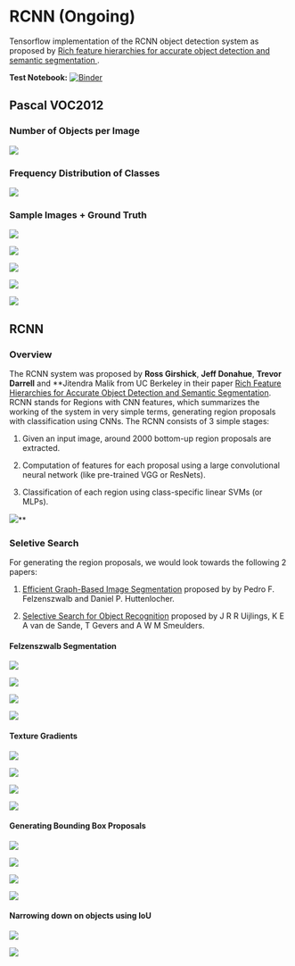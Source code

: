 # RCNN (Ongoing)

Tensorflow implementation of the RCNN object detection system as proposed by [Rich feature hierarchies for accurate object detection and semantic segmentation
](https://arxiv.org/abs/1311.2524).

**Test Notebook:** [![Binder](https://mybinder.org/badge_logo.svg)](https://mybinder.org/v2/gh/soumik12345/RCNN/master?filepath=notebooks%2FRCNN_Notebook.ipynb)

## Pascal VOC2012

### Number of Objects per Image

![](./assets/plot_0.png)

### Frequency Distribution of Classes

![](./assets/plot_1.png)

### Sample Images + Ground Truth

![](./assets/plot_2.png)

![](./assets/plot_3.png)

![](./assets/plot_4.png)

![](./assets/plot_5.png)

![](./assets/plot_6.png)

## RCNN

### Overview

The RCNN system was proposed by **Ross Girshick**, **Jeff Donahue**, **Trevor Darrell** and **Jitendra Malik from UC Berkeley in their paper [Rich Feature Hierarchies for Accurate Object Detection and Semantic Segmentation](https://arxiv.org/abs/1311.2524). RCNN stands for Regions with CNN features, which summarizes the working of the system in very simple terms, generating region proposals with classification using CNNs. The RCNN consists of 3 simple stages:

1. Given an input image, around 2000 bottom-up region proposals are extracted.

2. Computation of features for each proposal using a large convolutional neural network (like pre-trained VGG or ResNets).

3. Classification of each region using class-specific linear SVMs (or MLPs).

![](./assets/img_1.png)**

### Seletive Search

For generating the region proposals, we would look towards the following 2 papers:

1. [Efficient Graph-Based Image Segmentation](http://people.cs.uchicago.edu/~pff/papers/seg-ijcv.pdf) proposed by by Pedro F. Felzenszwalb and Daniel P. Huttenlocher.

2. [Selective Search for Object Recognition](http://www.huppelen.nl/publications/selectiveSearchDraft.pdf) proposed by J R R Uijlings, K E A van de Sande, T Gevers and A W M Smeulders.

#### Felzenszwalb Segmentation

![](./assets/plot_7.png)

![](./assets/plot_8.png)

![](./assets/plot_9.png)

![](./assets/plot_10.png)

#### Texture Gradients

![](./assets/plot_11.png)

![](./assets/plot_12.png)

![](./assets/plot_13.png)

![](./assets/plot_14.png)

#### Generating Bounding Box Proposals

![](./assets/plot_15.png)

![](./assets/plot_16.png)

![](./assets/plot_17.png)

![](./assets/plot_18.png)

#### Narrowing down on objects using IoU

![](./assets/plot_19.png)

![](./assets/plot_20.png)